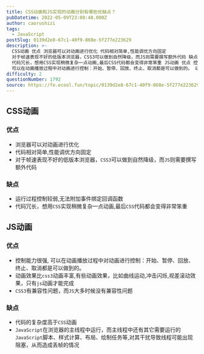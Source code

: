 ```yaml
---
title: CSS动画和JS实现的动画分别有哪些优缺点？
pubDatetime: 2022-05-09T23:08:48.000Z
author: caorushizi
tags:
  - JavaScript
postSlug: 0139d2e8-67c1-40f9-868e-5f277e223629
description: >-
  CSS动画 优点 浏览器可以对动画进行优化 代码相对简单,性能调优方向固定
  对于帧速表现不好的低版本浏览器，CSS3可以做到自然降级，而JS则需要撰写额外代码 缺点 运行过程控制较弱,无法附加事件绑定回调函数
  代码冗长，想用CSS实现稍微复杂一点动画,最后CSS代码都会变得非常笨重 JS动画 优点 控制能力很强,
  可以在动画播放过程中对动画进行控制：开始、暂停、回放、终止、取消都是可以做到的。 动
difficulty: 2
questionNumber: 1792
source: https://fe.ecool.fun/topic/0139d2e8-67c1-40f9-868e-5f277e223629
---
```


## CSS动画

### 优点

- 浏览器可以对动画进行优化
- 代码相对简单,性能调优方向固定
- 对于帧速表现不好的低版本浏览器，`CSS3`可以做到自然降级，而`JS`则需要撰写额外代码

### 缺点

- 运行过程控制较弱,无法附加事件绑定回调函数
- 代码冗长，想用`CSS`实现稍微复杂一点动画,最后`CSS`代码都会变得非常笨重

## JS动画

### 优点

- 控制能力很强, 可以在动画播放过程中对动画进行控制：开始、暂停、回放、终止、取消都是可以做到的。
- 动画效果比`css3`动画丰富,有些动画效果，比如曲线运动,冲击闪烁,视差滚动效果，只有`js`动画才能完成
- `CSS3`有兼容性问题，而`JS`大多时候没有兼容性问题

### 缺点

- 代码的复杂度高于`CSS`动画
- `JavaScript`在浏览器的主线程中运行，而主线程中还有其它需要运行的`JavaScript`脚本、样式计算、布局、绘制任务等,对其干扰导致线程可能出现阻塞，从而造成丢帧的情况
